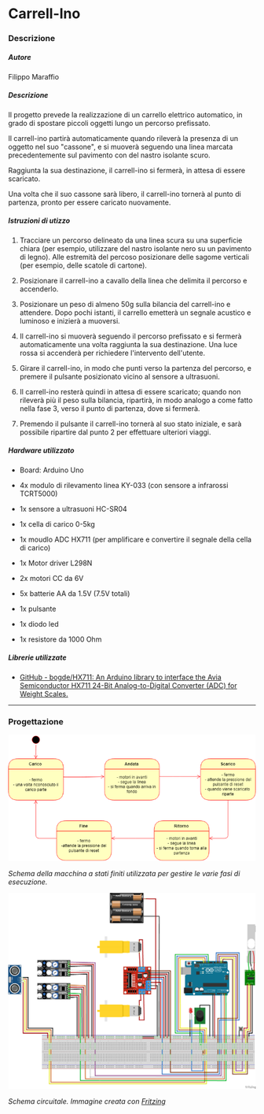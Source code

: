 # Carrell-Ino

### Descrizione

##### Autore

Filippo Maraffio

##### Descrizione

Il progetto prevede la realizzazione di un carrello elettrico automatico, in grado di spostare piccoli oggetti lungo un percorso prefissato.

Il carrell-ino partirà automaticamente quando rileverà la presenza di un oggetto nel suo "cassone", e si muoverà seguendo una linea marcata precedentemente sul pavimento con del nastro isolante scuro.

Raggiunta la sua destinazione, il carrell-ino si fermerà, in attesa di essere scaricato.

Una volta che il suo cassone sarà libero, il carrell-ino tornerà al punto di partenza, pronto per essere caricato nuovamente.

##### Istruzioni di utizzo

1. Tracciare un percorso delineato da una linea scura su una superficie chiara (per esempio, utilizzare del nastro isolante nero su un pavimento di legno). Alle estremità del percoso posizionare delle sagome verticali (per esempio, delle scatole di cartone).

2. Posizionare il carrell-ino a cavallo della linea che delimita il percorso e accenderlo.

3. Posizionare un peso di almeno 50g sulla bilancia del carrell-ino e attendere. Dopo pochi istanti, il carrello emetterà un segnale acustico e luminoso e inizierà a muoversi.

4. Il carrell-ino si muoverà seguendo il percorso prefissato e si fermerà automaticamente una volta raggiunta la sua destinazione. Una luce rossa si accenderà per richiedere l'intervento dell'utente.

5. Girare il carrell-ino, in modo che punti verso la partenza del percorso, e premere il pulsante posizionato vicino al sensore a ultrasuoni.

6. Il carrell-ino resterà quindi in attesa di essere scaricato; quando non rileverà più il peso sulla bilancia, ripartirà, in modo analogo a come fatto nella fase 3, verso il punto di partenza, dove si fermerà.

7. Premendo il pulsante il carrell-ino tornerà al suo stato iniziale, e sarà possibile ripartire dal punto 2 per effettuare ulteriori viaggi.

##### Hardware utilizzato

- Board: Arduino Uno

- 4x modulo di rilevamento linea KY-033 (con sensore a infrarossi TCRT5000)

- 1x sensore a ultrasuoni HC-SR04

- 1x cella di carico 0-5kg

- 1x moudlo ADC HX711 (per amplificare e convertire il segnale della cella di carico)

- 1x Motor driver L298N

- 2x motori CC da 6V

- 5x batterie AA da 1.5V  (7.5V totali)

- 1x pulsante

- 1x diodo led

- 1x resistore da 1000 Ohm

##### Librerie utilizzate

- [GitHub - bogde/HX711: An Arduino library to interface the Avia Semiconductor HX711 24-Bit Analog-to-Digital Converter (ADC) for Weight Scales.](https://github.com/bogde/HX711)

---

### Progettazione

![Macchina a stati.png](./images/Macchina%20a%20stati.png)

_Schema della macchina a stati finiti utilizzata per gestire le varie fasi di esecuzione._

![Schema_bb.png](./images/Schema_bb.png)

_Schema circuitale. Immagine creata con [Fritzing](https://fritzing.org/)_
